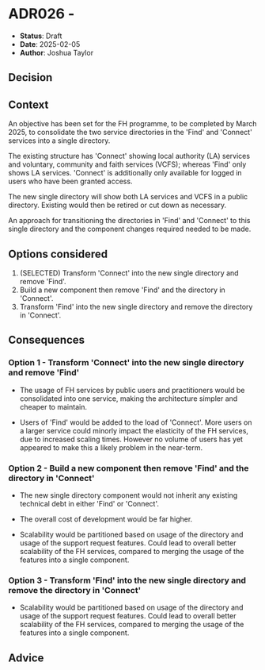 # ADR026 - 

- **Status**: Draft
- **Date**: 2025-02-05
- **Author**: Joshua Taylor

## Decision

<!-- 
    In a few sentences, describe the decision taken. 
-->

## Context

An objective has been set for the FH programme, to be completed by March 2025,
to consolidate the two service directories in the 'Find' and 'Connect' services
into a single directory. 

The existing structure has 'Connect' showing local authority (LA) services and
voluntary, community and faith services (VCFS); whereas 'Find' only shows LA
services. 'Connect' is additionally only available for logged in users who have
been granted access.

The new single directory will show both LA services and VCFS in a public
directory. Existing would then be retired or cut down as necessary. 

An approach for transitioning the directories in 'Find' and 'Connect' to this
single directory and the component changes required needed to be made.

## Options considered

1. (SELECTED) Transform 'Connect' into the new single directory and remove
   'Find'.
2. Build a new component then remove 'Find' and the directory in 'Connect'.
3. Transform 'Find' into the new single directory and remove the directory in
   'Connect'.

## Consequences

<!-- 
    For each of the options above, describe positive and negative consequences
    of selecting that option. Create a new section for each option under a heading.

    Remember a law of architecture: There are no solutions, only trade-offs. Make
    sure to include any negative consequences of the selected option.

    e.g.

    ### Option 1 - XXX

    - Consequence 1
    - Consequence 2

    ### Option 2 - XXX

    etc.
-->

### Option 1 - Transform 'Connect' into the new single directory and remove 'Find'

- The usage of FH services by public users and practitioners would be
  consolidated into one service, making the architecture simpler and cheaper
  to maintain.

- Users of 'Find' would be added to the load of 'Connect'. More users on a
  larger service could minorly impact the elasticity of the FH services, due to
  increased scaling times. However no volume of users has yet appeared to make
  this a likely problem in the near-term.

### Option 2 - Build a new component then remove 'Find' and the directory in 'Connect'

- The new single directory component would not inherit any existing technical
  debt in either 'Find' or 'Connect'.

- The overall cost of development would be far higher.

- Scalability would be partitioned based on usage of the directory and usage of
  the support request features. Could lead to overall better scalability of the
  FH services, compared to merging the usage of the features into a single
  component.

### Option 3 - Transform 'Find' into the new single directory and remove the directory in 'Connect'

- Scalability would be partitioned based on usage of the directory and usage of
  the support request features. Could lead to overall better scalability of the
  FH services, compared to merging the usage of the features into a single
  component.


## Advice

<!--
    List of advice gathered to make this decision, including the names and role of 
    advisors and the date each piece of advice was gathered.

    Before submitting a decision, you are expected to gather advice from all team 
    members or stakeholders who will be affected by the decision.
-->